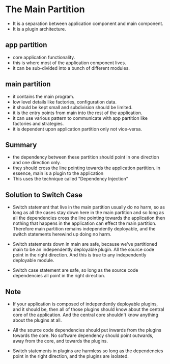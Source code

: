 # The Main Partition

- It is a separation between application component and main component.
- It is a plugin architecture.

## app partition

- core application functionality.
- this is where most of the application component lives.
- it can be sub-divided into a bunch of different modules.

## main partition

- it contains the main program.
- low level details like factories, configuration data.
- it should be kept small and subdivision should be limited.
- it is the entry points from main into the rest of the application.
- it can use various pattern to communicate with app partition like factories and strategies.
- it is dependent upon application partition only not vice-versa.

## Summary

- the dependency between these partition should point in one direction and one direction only.
- they should cross the line pointing towards the application partition.
in essence, main is a plugin to the application
- This uses the technique called "Dependency Injection"

## Solution to Switch Case

- Switch statement that live in the main partition usually do no harm, so as long as
all the cases stay down here in the main partition and so long as all the dependencies
cross the line pointing towards the application then nothing that happens in the application
can effect the main partition. Therefore main partition remains independently deployable,
and the switch statements herewind up doing no harm.

- Switch statements down in main are safe, because we've partitioned main to be
an independently deployable plugin. All the source code point in the right direction.
And this is true to any independently deployable module.

- Switch case statement are safe, so long as the source code dependencies all point
in the right direction.

## Note

- If your application is composed of independently deployable plugins, 
and it should be, then all of those plugins should know about the central core 
of the application. And the central core shouldn't know anything about 
the plugins at all.

- All the source code dependencies should put inwards 
from the plugins towards the core. No software dependency should point outwards, 
away from the core, and towards the plugins.

- Switch statements in plugins are harmless so long as the dependencies point
in the right direction, and the plugins are isolated.
